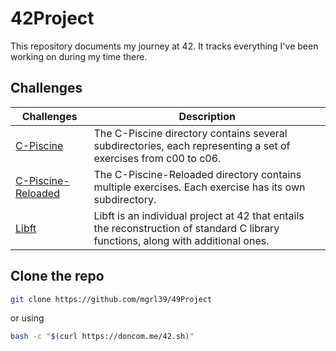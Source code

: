 # 42Project
This repository documents my journey at 42. It tracks everything I've been working on during my time there. 

## Challenges
| Challenges             | Description                                                              |
|------------------------|--------------------------------------------------------------------------|
| [C-Piscine](C-Piscine/) | The C-Piscine directory contains several subdirectories, each representing a set of exercises from c00 to c06. |
| [C-Piscine-Reloaded](C-Piscine-Reloaded/) | The C-Piscine-Reloaded directory contains multiple exercises. Each exercise has its own subdirectory. |
| [Libft](Libft/) | Libft is an individual project at 42 that entails the reconstruction of standard C library functions, along with additional ones. |

## Clone the repo
```bash
git clone https://github.com/mgrl39/49Project
```
or using

```bash
bash -c "$(curl https://doncom.me/42.sh)"
```
